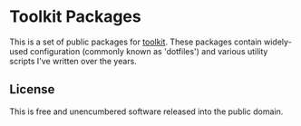 Toolkit Packages
================

This is a set of public packages for
[toolkit](https://github.com/greglook/toolkit). These packages contain
widely-used configuration (commonly known as 'dotfiles') and various utility
scripts I've written over the years.

License
-------
This is free and unencumbered software released into the public domain.
